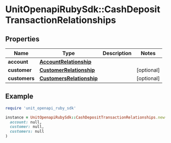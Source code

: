 # UnitOpenapiRubySdk::CashDepositTransactionRelationships

## Properties

| Name | Type | Description | Notes |
| ---- | ---- | ----------- | ----- |
| **account** | [**AccountRelationship**](AccountRelationship.md) |  |  |
| **customer** | [**CustomerRelationship**](CustomerRelationship.md) |  | [optional] |
| **customers** | [**CustomersRelationship**](CustomersRelationship.md) |  | [optional] |

## Example

```ruby
require 'unit_openapi_ruby_sdk'

instance = UnitOpenapiRubySdk::CashDepositTransactionRelationships.new(
  account: null,
  customer: null,
  customers: null
)
```

